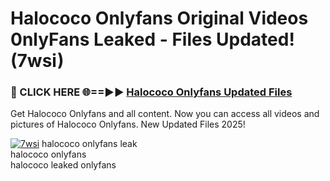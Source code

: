 # Halococo Onlyfans Original Videos 0nlyFans Leaked - Files Updated! (7wsi)

<h3>🔴 CLICK HERE 🌐==►► <a href="https://tinyurl.com/x26r9saj" rel="nofollow">Halococo Onlyfans Updated Files</a></h3>

Get Halococo Onlyfans and all content. Now you can access all videos and pictures of Halococo Onlyfans. New Updated Files 2025!

[![7wsi](https://i.imgur.com/LkgZPqh.gif)](https://tinyurl.com/x26r9saj)
halococo onlyfans leak<br>
halococo onlyfans<br>
halococo leaked onlyfans